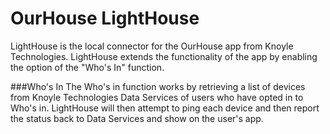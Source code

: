 OurHouse LightHouse
==

LightHouse is the local connector for the OurHouse app from Knoyle Technologies. LightHouse extends the functionality of the app by enabling the option of the "Who's In" function.

###Who's In
The Who's in function works by retrieving a list of devices from Knoyle Technologies Data Services of users who have opted in to Who's in. LightHouse will then attempt to ping each device and then report the status back to Data Services and show on the user's app.